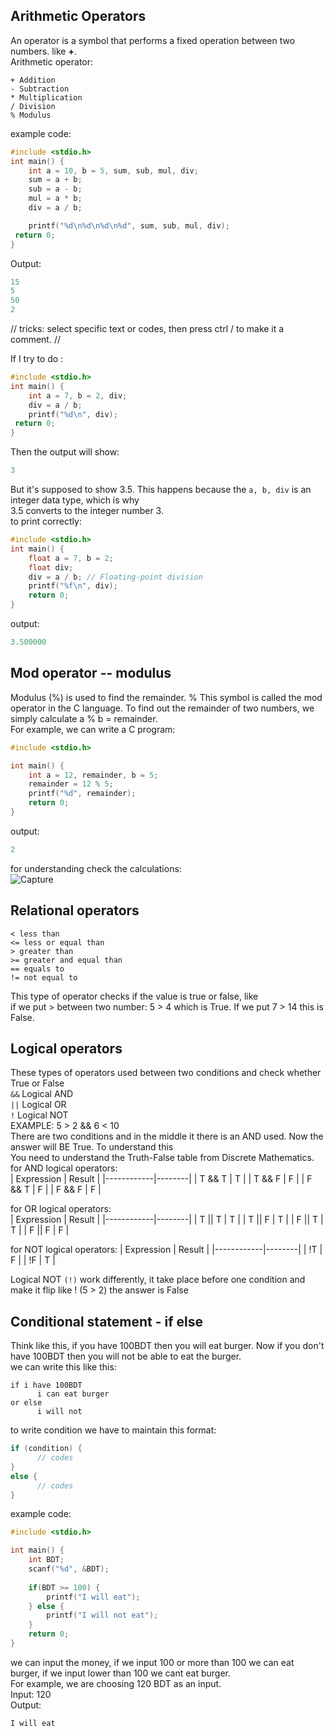 ## Arithmetic Operators
An operator is a symbol that performs a fixed operation between two numbers. like **+**.  
Arithmetic operator:  
```
+ Addition
- Subtraction
* Multiplication
/ Division
% Modulus
```
example code:
```c
#include <stdio.h>
int main() {
    int a = 10, b = 5, sum, sub, mul, div;
    sum = a + b;
    sub = a - b;
    mul = a * b;
    div = a / b;

    printf("%d\n%d\n%d\n%d", sum, sub, mul, div);
 return 0;
}
```
Output:
```c
15
5
50
2
```
// tricks: select specific text or codes, then press ctrl / to make it a comment.  //

If I try to do :
```c
#include <stdio.h>
int main() {
    int a = 7, b = 2, div;
    div = a / b;
    printf("%d\n", div);
 return 0;
}
```
Then the output will show: 
```c
3
```
But it's supposed to show 3.5. This happens because the ```a, b, div``` is an integer data type, which is why  
3.5 converts to the integer number 3.  
to print correctly:
```c
#include <stdio.h>
int main() {
    float a = 7, b = 2;
    float div;
    div = a / b; // Floating-point division
    printf("%f\n", div);
    return 0;
}
```
output:
```c
3.500000
```

## Mod operator -- modulus 
Modulus (%) is used to find the remainder. % This symbol is called the mod operator in the C language.
To find out the remainder of two numbers, we simply calculate a % b = remainder.  
For example, we can write a C program:  
```c
#include <stdio.h>

int main() {
    int a = 12, remainder, b = 5;
    remainder = 12 % 5;
    printf("%d", remainder);
    return 0;
}
```
output: 
```c
2
```
for understanding check the calculations:  
![Capture](https://github.com/user-attachments/assets/d57136aa-0698-4903-a331-8294614f9782)


##  Relational operators
```
< less than
<= less or equal than
> greater than
>= greater and equal than
== equals to
!= not equal to

```
This type of operator checks if the value is true or false, like  
if we put > between two number: 5 > 4 which is True. If we put 7 > 14 this is False.  


## Logical operators
These types of operators used between two conditions and check whether True or False  
```&&``` Logical AND  
```||``` Logical OR  
```!``` Logical NOT  
EXAMPLE: 5 > 2 && 6 < 10  
There are two conditions and in the middle it there is an AND used. Now the answer will BE True. To understand this   
You need to understand the Truth-False table from Discrete Mathematics.  
for AND logical operators:  
| Expression | Result |
|------------|--------|
| T && T     | T      |
| T && F     | F      |
| F && T     | F      |
| F && F     | F      |  

for OR logical operators:  
| Expression | Result |
|------------|--------|
| T || T     | T      |
| T || F     | T      |
| F || T     | T      |
| F || F     | F      |  

for NOT logical operators:
| Expression | Result |
|------------|--------|
| !T         | F      |
| !F         | T      |  

Logical NOT ```(!)``` work differently, it take place before one condition and make it flip like ! (5 > 2) the answer is False  


## Conditional statement - if else
Think like this, if you have 100BDT then you will eat burger. Now if you don't have 100BDT then you will not be able to eat the burger.  
we can write this like this:  
```
if i have 100BDT  
      i can eat burger  
or else  
      i will not  
```
to write condition we have to maintain this format:  
```c
if (condition) {
      // codes
}
else {
      // codes
}
```
example code: 
```c
#include <stdio.h>

int main() {
    int BDT;
    scanf("%d", &BDT);
    
    if(BDT >= 100) {
        printf("I will eat");
    } else {
        printf("I will not eat");
    }
    return 0;
}
```
we can input the money, if we input 100 or more than 100 we can eat burger, if we input lower than 100 we cant eat burger.  
For example, we are choosing 120 BDT as an input.  
Input: 120  
Output:  
```C
I will eat
```
